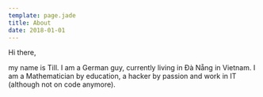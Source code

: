 ```yaml
---
template: page.jade
title: About
date: 2018-01-01
---
```


Hi there,

my name is Till. I am a German guy, currently living in Đà Nẵng in Vietnam. I am a Mathematician by education, a hacker by passion and work in IT (although not on code anymore).


